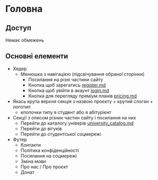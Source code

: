 # Головна

## Доступ
Немає обмежень

## Основні елементи
- Хедер
    - Менюшка з навігацією (підсвічування обраної сторінки)
        - Посилання на різні частини сайту
        - Кнопка щоб зарегатись [register.md](register.md)
        - Кнопка щоб увійти в акаунт [login.md](login.md)
        - Кнопка для перегляду преміум планів [pricing.md](pricing.md)
- Якась крута верхня секція з назвою проєкту + крутий слоган + логотип
    - кпопочки типу я студент або я абітурієнт
- Секції з описом різних частин сайту і посилання на них
    - Перейти до каталогу універів [university_catalog.md](university-catalog.md)
    - Перейти до вігуків
    - Перейти до студентської соцмережі
- Футер
    - Контакти
    - Політика конфіденційності
    - Посилання на соцмережі
    - Зміна мови
    - Про нас / Про проєкт
    - Донат

